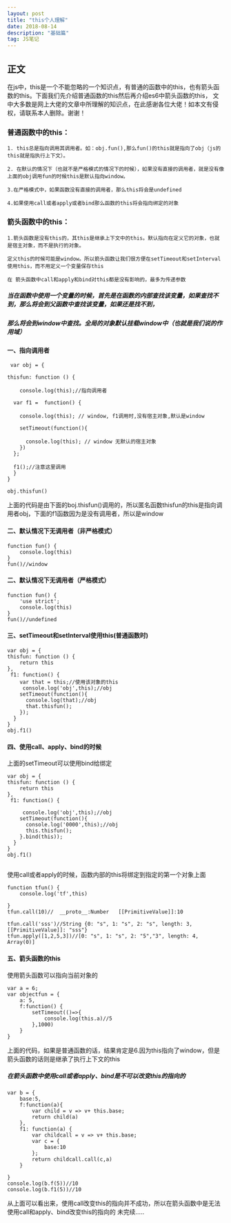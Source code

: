 ```yaml
---
layout: post
title: "this个人理解"
date: 2018-08-14
description: "基础篇"
tag: JS笔记 
---
```


## 正文
在js中，this是一个不能忽略的一个知识点，有普通的函数中的this，也有箭头函数的this。下面我们先介绍普通函数的this然后再介绍es6中箭头函数的this，
文中大多数是网上大佬的文章中所理解的知识点，在此感谢各位大佬！如本文有侵权，请联系本人删除。谢谢！
### 普通函数中的this：
```
1. this总是指向调用其调用者。如：obj.fun(),那么fun()的this就是指向了obj（js的this就是指执行上下文）。

2. 在默认的情况下（也就不是严格模式的情况下的时候），如果没有直接的调用者，就是没有像上面的obj调用fun的时候this是默认指向window。

3.在严格模式中，如果函数没有直接的调用者，那么this将会是undefined

4.如果使用call或者apply或者bind那么函数的this将会指向绑定的对象
```

### 箭头函数中的this：

```
1.箭头函数是没有this的，其this是继承上下文中的this。默认指向在定义它的对象，也就是宿主对象，而不是执行的对象。

定义this的时候可能是window。所以箭头函数让我们很方便在setTimeout和setInterval使用this，而不用定义一个变量保存this

在 箭头函数中call和apply和bind对this都是没有影响的，最多为传递参数

```

##### 当在函数中使用一个变量的时候，首先是在函数的内部查找该变量，如果查找不到，那么将会到父函数中查找该变量，如果还是找不到，
##### 那么将会到window中查找。全局的对象默认挂载window中（也就是我们说的作用域）

#### 一、指向调用者

```
 var obj = {
 
thisfun: function () {

	console.log(this);//指向调用者
  
  var f1 =  function() {
  
    console.log(this); // window, f1调用时,没有宿主对象,默认是window
    
    setTimeout(function(){
    
      console.log(this); // window 无默认的宿主对象
    })
  };
  
  f1();//注意这里调用
  }
}

obj.thisfun()
```
上面的代码是由下面的boj.thisfun()调用的，所以匿名函数thisfun的this是指向调用者obj，下面的f1函数因为是没有调用者，所以是window


#### 二、默认情况下无调用者（非严格模式）

```
function fun() {
	console.log(this)
}
fun()//window
```
#### 二、默认情况下无调用者（严格模式）

```
function fun() {
	'use strict';
	console.log(this)
}
fun()//undefined
```
#### 三、setTimeout和setInterval使用this(普通函数时)
```
var obj = {
thisfun: function () {
	return this
},
 f1: function() {
    var that = this;//使用该对象的this
     console.log('obj',this);//obj
    setTimeout(function(){
      console.log(that);//obj
      that.thisfun();
    });
  }
}
obj.f1()
```

#### 四、使用call、apply、bind的时候
上面的setTimeout可以使用bind给绑定

```
var obj = {
thisfun: function () {
	return this
},
 f1: function() {
    
     console.log('obj',this);//obj
    setTimeout(function(){
      console.log('0000',this);//obj
      this.thisfun();
    }.bind(this));
  }
}
obj.f1()


```
使用call或者apply的时候，函数内部的this将绑定到指定的第一个对象上面
```
function tfun() {
	console.log('tf',this)
	
}
tfun.call(10)//  __proto__:Number   [[PrimitiveValue]]:10

tfun.call('sss')//String {0: "s", 1: "s", 2: "s", length: 3, [[PrimitiveValue]]: "sss"}
tfun.apply([1,2,5,3])//[0: "s", 1: "s", 2: "5","3", length: 4, Array(0)]
```

#### 五、箭头函数的this

使用箭头函数可以指向当前对象的
```
var a = 6;
var objectfun = {
	a: 5,
	f:function() {
		setTimeout(()=>{
			console.log(this.a)//5
		},1000)
	}
}
```
上面的代码，如果是普通函数的话，结果肯定是6.因为this指向了window，但是箭头函数的话则是继承了执行上下文的this<br>
##### 在箭头函数中使用call或者apply、bind是不可以改变this的指向的

```
var b = {
	base:5,
	f:function(a){
		var child = v => v+ this.base;
		return child(a)
	},
	f1: function(a) {
		var childcall = v => v+ this.base;
		var c = {
			base:10
		};
		return childcall.call(c,a)
	}

}
console.log(b.f(5))//10
console.log(b.f1(5))//10
```
从上面可以看出来，使用call改变this的指向并不成功，所以在箭头函数中是无法使用call和apply、bind改变this的指向的
未完续.....

